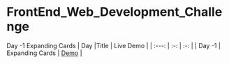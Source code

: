 # FrontEnd_Web_Development_Challenge
Day -1 Expanding Cards 
| Day |Title  | Live Demo  |
| :---:   | :-: | :-: |
| Day -1 | Expanding Cards | [Demo](https://sachinlalms.github.io/FrontEnd/Expand_Cards/) |
